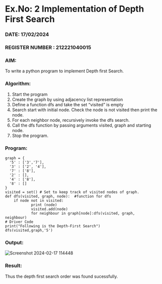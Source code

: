 # Ex.No: 2  Implementation of Depth First Search
### DATE: 17/02/2024                                                                           
### REGISTER NUMBER : 212221040015
### AIM: 
To write a python program to implement Depth first Search. 
### Algorithm:
1. Start the program
2. Create the graph by using adjacency list representation
3. Define a function dfs and take the set “visited” is empty 
4. Search start with initial node. Check the node is not visited then print the node.
5. For each neighbor node, recursively invoke the dfs search.
6. Call the dfs function by passing arguments visited, graph and starting node.
7. Stop the program.
### Program:

```
graph = {
  '5' : ['3','7'],
  '3' : ['2', '4'],
  '7' : ['8'],
  '2' : [],
  '4' : ['8'],
  '8' : []
}
visited = set() # Set to keep track of visited nodes of graph.
def dfs(visited, graph, node):  #function for dfs
    if node not in visited:
        	print (node)
        	visited.add(node)
        	for neighbour in graph[node]:dfs(visited, graph, neighbour)
# Driver Code
print("Following is the Depth-First Search")
dfs(visited,graph,'5')
```









### Output:

![Screenshot 2024-02-17 114448](https://github.com/AntonyJohnKennady/AI_Lab_2023-24/assets/127506261/cf16e9e2-8484-4694-8b35-99ea692c9ff8)


### Result:
Thus the depth first search order was found sucessfully.
